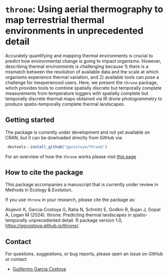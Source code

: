 # `throne`: Using aerial thermography to map terrestrial thermal environments in unprecedented detail

Accurately quantifying and mapping thermal environments is crucial to predict 
how environmental change is going to impact organisms. However, describing thermal
environments is challenging because 1) there is a mismatch between the resolution
of available data and the scale at which organisms experience thermal variation, and 
2) available tools can pose a challenge for inexperienced users. Here, we present
the `throne` package, which provides tools to combine spatially discrete but temporally
complete measurements from temperature loggers with spatially complete but temporally 
discrete thermal maps obtained via IR drone photogrammetry to produce spatio-temporally
complete thermal landscapes. 

## Getting started

The package is currently under development and not yet available on CRAN, but it 
can be dowloaded directly from GitHub via:

```R
 devtools::install_github("ggcostoya/throne")
```

For an overview of how the `throne` works please visit [this page](https://ggcostoya.github.io/throne/articles/overview.html)

## How to cite the package

This package accompanies a manuscript that is currently under review in Methods in
Ecology & Evolution. 

If you use `throne` in your research, please cite the package as:

  Alujević K, Garcia-Costoya G, Ratia N, Schmitz E, Godkin R, Bujan J, Gopal A, 
  Logan M (2024). throne: Predicting thermal landscapes in spatio-temporally 
  unprecedented detail. R package version 1.0, https://ggcostoya.github.io/throne/.

## Contact 

For questions, suggestions, or bug reports, please open an issue on GitHub or contact

  - [Guillermo Garcia Costoya](mailto:ggarciacosto@gmail.com)
